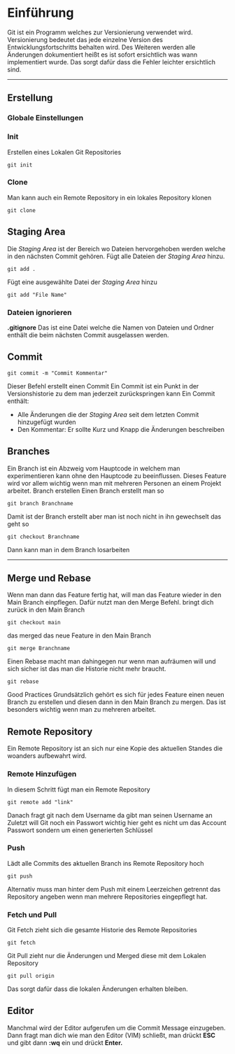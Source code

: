 # Einführung
Git ist ein Programm welches zur Versionierung verwendet wird.
Versionierung bedeutet das jede einzelne Version des Entwicklungsfortschritts behalten wird.
Des Weiteren werden alle Änderungen dokumentiert heißt es ist sofort ersichtlich was wann implementiert wurde.
Das sorgt dafür dass die Fehler leichter ersichtlich sind.

---
## Erstellung

### Globale Einstellungen

### Init
Erstellen eines Lokalen Git Repositories
```
git init
```
### Clone
Man kann auch ein Remote Repository in ein lokales Repository klonen
```
git clone
```
## Staging Area
Die _Staging Area_ ist der Bereich wo Dateien hervorgehoben werden welche in den nächsten Commit gehören.
Fügt alle Dateien der _Staging Area_ hinzu.
```
git add .
```
Fügt eine ausgewählte Datei der _Staging Area_ hinzu
```
git add "File Name"
```
### Dateien ignorieren
**.gitignore**
Das ist eine Datei welche die Namen von Dateien und Ordner enthält die beim nächsten Commit ausgelassen werden.

## Commit
```
git commit -m "Commit Kommentar"
```
Dieser Befehl erstellt einen Commit
Ein Commit ist ein Punkt in der Versionshistorie zu dem man jederzeit zurückspringen kann
Ein Commit enthält:
- Alle Änderungen die der _Staging Area_ seit dem letzten Commit hinzugefügt wurden
- Den Kommentar: Er sollte Kurz und Knapp die Änderungen beschreiben
## Branches
Ein Branch ist ein Abzweig vom Hauptcode in welchem man experimentieren kann ohne den Hauptcode zu beeinflussen.
Dieses Feature wird vor allem wichtig wenn man mit mehreren Personen an einem Projekt arbeitet.
Branch erstellen
Einen Branch erstellt man so
```
git branch Branchname
```
Damit ist der Branch erstellt aber man ist noch nicht in ihn gewechselt das geht so
```
git checkout Branchname
```
Dann kann man in dem Branch losarbeiten

---
## Merge und Rebase
Wenn man dann das Feature fertig hat, will man das Feature wieder in den Main Branch einpflegen. Dafür nutzt man den Merge Befehl.
bringt dich zurück in den Main Branch
```
git checkout main
```
das merged das neue Feature in den Main Branch
```
git merge Branchname
```
Einen Rebase macht man dahingegen nur wenn man aufräumen will und sich sicher ist das man die Historie nicht mehr braucht.
```
git rebase
```
Good Practices
Grundsätzlich gehört es sich für jedes Feature einen neuen Branch zu erstellen und diesen dann in den Main Branch zu mergen.
Das ist besonders wichtig wenn man zu mehreren arbeitet.
## Remote Repository
Ein Remote Repository ist an sich nur eine Kopie des aktuellen Standes die woanders aufbewahrt wird.
### Remote Hinzufügen
In diesem Schritt fügt man ein Remote Repository
```
git remote add "link"
```
Danach fragt git nach dem Username da gibt man seinen Username an
Zuletzt will Git noch ein Passwort wichtig hier geht es nicht um das Account Passwort sondern um einen generierten Schlüssel
### Push
Lädt alle Commits des aktuellen Branch ins Remote Repository hoch
```
git push
```
Alternativ muss man hinter dem Push mit einem Leerzeichen getrennt das Repository angeben wenn man mehrere Repositories eingepflegt hat.
### Fetch und Pull
Git Fetch zieht sich die gesamte Historie des Remote Repositories
```
git fetch
```
Git Pull zieht nur die Änderungen und Merged diese mit dem Lokalen Repository
```
git pull origin
```
Das sorgt dafür dass die lokalen Änderungen erhalten bleiben.
## Editor
Manchmal wird der Editor aufgerufen um die Commit Message einzugeben. Dann fragt man dich wie man den Editor (VIM) schließt, man drückt **ESC** und gibt dann **:wq** ein und drückt **Enter.**
